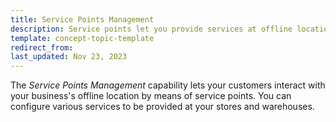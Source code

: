 ```yaml
---
title: Service Points Management
description: Service points let you provide services at offline locations.
template: concept-topic-template
redirect_from:
last_updated: Nov 23, 2023
---
```


The *Service Points Management* capability lets your customers interact with your business's offline location by means of service points. You can configure various services to be provided at your stores and warehouses.
